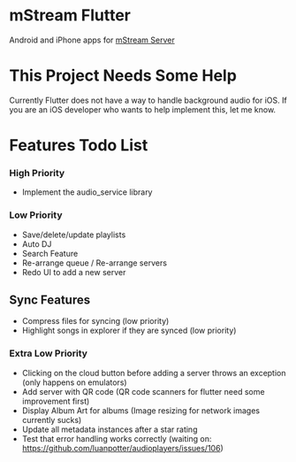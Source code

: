 # mStream Flutter

Android and iPhone apps for [mStream Server](https://github.com/IrosTheBeggar/mStream)

# This Project Needs Some Help

Currently Flutter does not have a way to handle background audio for iOS.  If you are an iOS developer who wants to help implement this, let me know.

# Features Todo List

### High Priority
* Implement the audio_service library

### Low Priority
* Save/delete/update playlists
* Auto DJ
* Search Feature
* Re-arrange queue / Re-arrange servers
* Redo UI to add a new server

## Sync Features
* Compress files for syncing (low priority)
* Highlight songs in explorer if they are synced (low priority)

### Extra Low Priority
* Clicking on the cloud button before adding a server throws an exception (only happens on emulators)
* Add server with QR code (QR code scanners for flutter need some improvement first)
* Display Album Art for albums (Image resizing for network images currently sucks)
* Update all metadata instances after a star rating
* Test that error handling works correctly (waiting on: https://github.com/luanpotter/audioplayers/issues/106)
